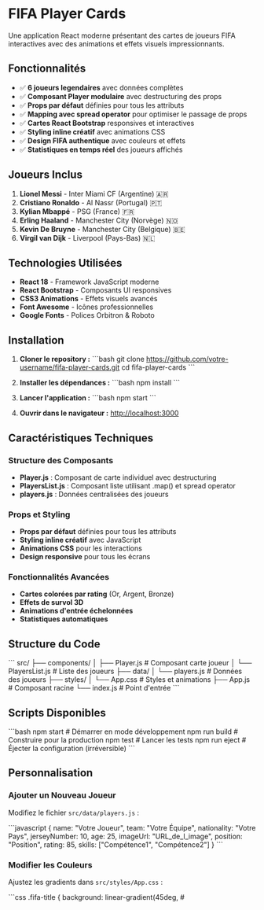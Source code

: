 # FIFA Player Cards

Une application React moderne présentant des cartes de joueurs FIFA interactives avec des animations et effets visuels impressionnants.

## Fonctionnalités

- ✅ **6 joueurs legendaires** avec données complètes
- ✅ **Composant Player modulaire** avec destructuring des props
- ✅ **Props par défaut** définies pour tous les attributs
- ✅ **Mapping avec spread operator** pour optimiser le passage de props
- ✅ **Cartes React Bootstrap** responsives et interactives
- ✅ **Styling inline créatif** avec animations CSS
- ✅ **Design FIFA authentique** avec couleurs et effets
- ✅ **Statistiques en temps réel** des joueurs affichés

## Joueurs Inclus

1. **Lionel Messi** - Inter Miami CF (Argentine) 🇦🇷
2. **Cristiano Ronaldo** - Al Nassr (Portugal) 🇵🇹
3. **Kylian Mbappé** - PSG (France) 🇫🇷
4. **Erling Haaland** - Manchester City (Norvège) 🇳🇴
5. **Kevin De Bruyne** - Manchester City (Belgique) 🇧🇪
6. **Virgil van Dijk** - Liverpool (Pays-Bas) 🇳🇱

## Technologies Utilisées

- **React 18** - Framework JavaScript moderne
- **React Bootstrap** - Composants UI responsives
- **CSS3 Animations** - Effets visuels avancés
- **Font Awesome** - Icônes professionnelles
- **Google Fonts** - Polices Orbitron & Roboto

## Installation

1. **Cloner le repository :**
\```bash
git clone https://github.com/votre-username/fifa-player-cards.git
cd fifa-player-cards
\```

2. **Installer les dépendances :**
\```bash
npm install
\```

3. **Lancer l'application :**
\```bash
npm start
\```

4. **Ouvrir dans le navigateur :**
   [http://localhost:3000](http://localhost:3000)

## Caractéristiques Techniques

### Structure des Composants
- **Player.js** : Composant de carte individuel avec destructuring
- **PlayersList.js** : Composant liste utilisant .map() et spread operator
- **players.js** : Données centralisées des joueurs

### Props et Styling
- **Props par défaut** définies pour tous les attributs
- **Styling inline créatif** avec JavaScript
- **Animations CSS** pour les interactions
- **Design responsive** pour tous les écrans

### Fonctionnalités Avancées
- **Cartes colorées par rating** (Or, Argent, Bronze)
- **Effets de survol 3D**
- **Animations d'entrée échelonnées**
- **Statistiques automatiques**

## Structure du Code

\```
src/
├── components/
│   ├── Player.js          # Composant carte joueur
│   └── PlayersList.js     # Liste des joueurs
├── data/
│   └── players.js         # Données des joueurs
├── styles/
│   └── App.css           # Styles et animations
├── App.js                # Composant racine
└── index.js              # Point d'entrée
\```

## Scripts Disponibles

\```bash
npm start      # Démarrer en mode développement
npm run build  # Construire pour la production
npm test       # Lancer les tests
npm run eject  # Éjecter la configuration (irréversible)
\```

## Personnalisation

### Ajouter un Nouveau Joueur
Modifiez le fichier `src/data/players.js` :

\```javascript
{
  name: "Votre Joueur",
  team: "Votre Équipe",
  nationality: "Votre Pays",
  jerseyNumber: 10,
  age: 25,
  imageUrl: "URL_de_l_image",
  position: "Position",
  rating: 85,
  skills: ["Compétence1", "Compétence2"]
}
\```

### Modifier les Couleurs
Ajustez les gradients dans `src/styles/App.css` :

\```css
.fifa-title {
  background: linear-gradient(45deg, #
